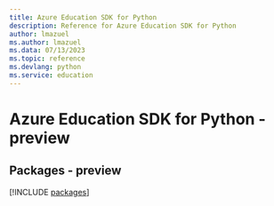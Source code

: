 ```yaml
---
title: Azure Education SDK for Python
description: Reference for Azure Education SDK for Python
author: lmazuel
ms.author: lmazuel
ms.data: 07/13/2023
ms.topic: reference
ms.devlang: python
ms.service: education
---
```

# Azure Education SDK for Python - preview
## Packages - preview
[!INCLUDE [packages](education-index.md)]